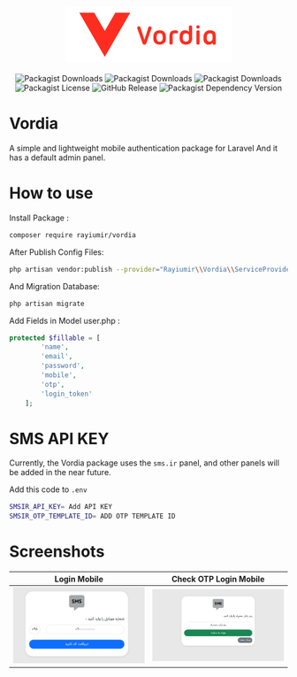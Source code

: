 <div align="center">
    <a href="https://github.com/Rayiumir/Vordia" target="_blank">
        <img src="./art/Vordia.png" alt="Vordia Logo">
    </a>
</div>
<br>
<div align="center">
    <img alt="Packagist Downloads" src="https://img.shields.io/packagist/dd/rayiumir/vordia">
    <img alt="Packagist Downloads" src="https://img.shields.io/packagist/dm/rayiumir/vordia">
    <img alt="Packagist Downloads" src="https://img.shields.io/packagist/dt/rayiumir/vordia">
    <img alt="Packagist License" src="https://img.shields.io/packagist/l/rayiumir/vordia">
    <img alt="GitHub Release" src="https://img.shields.io/github/v/release/rayiumir/vordia">
    <img alt="Packagist Dependency Version" src="https://img.shields.io/packagist/dependency-v/rayiumir/vordia/PHP">
</div>

# Vordia

A simple and lightweight mobile authentication package for Laravel And it has a default admin panel.

# How to use

Install Package :

```bash
composer require rayiumir/vordia
```

After Publish Config Files:

```bash
php artisan vendor:publish --provider="Rayiumir\\Vordia\\ServiceProvider\\VordiaServiceProvider"
```

And Migration Database:

```bash
php artisan migrate
```

Add Fields in Model user.php :

```php
protected $fillable = [
        'name',
        'email',
        'password',
        'mobile',
        'otp',
        'login_token'
    ];
```

# SMS API KEY

Currently, the Vordia package uses the `sms.ir` panel, and other panels will be added in the near future.

Add this code to `.env`

```bash
SMSIR_API_KEY= Add API KEY
SMSIR_OTP_TEMPLATE_ID= ADD OTP TEMPLATE ID
```

# Screenshots

<table class="table">
  <thead>
    <tr>
      <th scope="col" width="1000px">Login Mobile</th>
      <th scope="col" width="1000px">Check OTP Login Mobile</th>
    </tr>
  </thead>
  <tbody>
    <tr>
      <td>
        <img src="./screenshots/login.png" width="100%" alt="Login Mobile">
      </td>
      <td>
        <img src="./screenshots/checkOTP.png" width="100%" alt="Check OTP Login Mobile">
      </td>
    </tr>
  </tbody>
</table>
